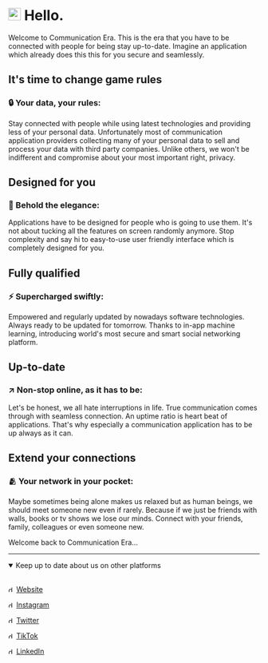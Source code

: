 # <img src="https://user-images.githubusercontent.com/8795682/202929096-e2e0dc99-472a-4126-9a21-e4d3eb5ff219.png" alt="drawing" width="25"/> Hello.

Welcome to Communication Era. This is the era that you have to be connected with people for being stay up-to-date. Imagine an application which already does this this for you secure and seamlessly. 

## It's time to change game rules

### 🔒 Your data, your rules:

Stay connected with people while using latest technologies and providing less of your personal data. Unfortunately most of communication application providers collecting many of your personal data to sell and process your data with third party companies. Unlike others, we won't be indifferent and compromise about your most important right, privacy.

## Designed for you

### 👀 Behold the elegance:

Applications have to be designed for people who is going to use them. It's not about tucking all the features on screen randomly anymore. Stop complexity and say hi to easy-to-use user friendly interface which is completely designed for you.

## Fully qualified

### ⚡️ Supercharged swiftly:

Empowered and regularly updated by nowadays software technologies. Always ready to be updated for tomorrow. Thanks to in-app machine learning, introducing world's most secure and smart social networking platform.

## Up-to-date

### ↗️ Non-stop online, as it has to be:

Let's be honest, we all hate interruptions in life. True communication comes through with seamless connection. An uptime ratio is heart beat of applications. That's why especially a communication application has to be up always as it can.

## Extend your connections

### 🫂 Your network in your pocket:

Maybe sometimes being alone makes us relaxed but as human beings, we should meet someone new even if rarely. Because if we just be friends with walls, books or tv shows we lose our minds. Connect with your friends, family, colleagues or even someone new.

Welcome back to Communication Era...

---

<details open><summary>Keep up to date about us on other platforms</summary>
<br>

<img src="https://user-images.githubusercontent.com/8795682/202929096-e2e0dc99-472a-4126-9a21-e4d3eb5ff219.png" alt="drawing" width="12"/> [Website](https://nearily.com)

<img src="https://user-images.githubusercontent.com/8795682/201862444-6ca7551a-8985-4459-b372-c11b40a09557.png" alt="drawing" width="12"/> [Instagram](https://instagram.com/getnearily)

<img src="https://user-images.githubusercontent.com/8795682/201862727-84800ff9-ee88-4e0c-9df4-b0c447e236f5.png" alt="drawing" width="12"/> [Twitter](https://twitter.com/getnearily)

<img src="https://user-images.githubusercontent.com/8795682/201862849-e2bdf582-35e5-4b19-a10d-7bfd66346981.png" alt="drawing" width="12"/> [TikTok](https://tiktok.com/@getnearily)

<img src="https://user-images.githubusercontent.com/8795682/201863039-99b214b8-f3f4-409d-ad6f-bc743f46efcb.png" alt="drawing" width="12"/> [LinkedIn](https://linkedin.com/company/nearily)

</details>
